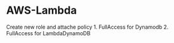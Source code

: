 # AWS-Lambda

Create new role and attache policy
	1. FullAccess for Dynamodb
	2. FullAccess for LambdaDynamoDB
	